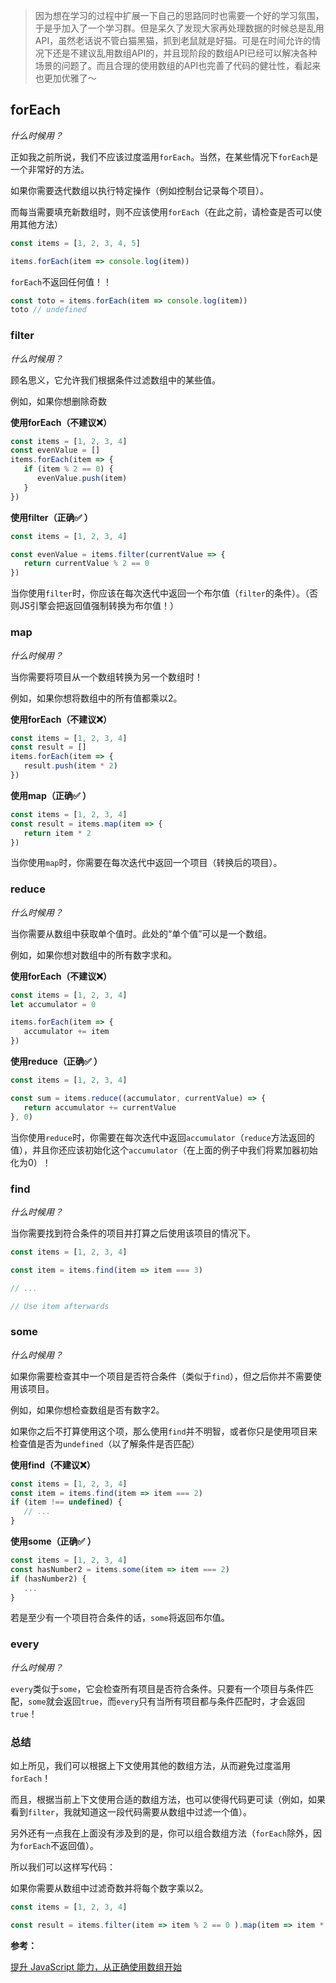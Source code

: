 > 因为想在学习的过程中扩展一下自己的思路同时也需要一个好的学习氛围，于是乎加入了一个学习群。但是呆久了发现大家再处理数据的时候总是乱用API，虽然老话说不管白猫黑猫，抓到老鼠就是好猫。可是在时间允许的情况下还是不建议乱用数组API的，并且现阶段的数组API已经可以解决各种场景的问题了。而且合理的使用数组的API也完善了代码的健壮性，看起来也更加优雅了～

## forEach

*什么时候用？*

正如我之前所说，我们不应该过度滥用`forEach`。当然，在某些情况下`forEach`是一个非常好的方法。

如果你需要迭代数组以执行特定操作（例如控制台记录每个项目）。

而每当需要填充新数组时，则不应该使用`forEach`（在此之前，请检查是否可以使用其他方法）

```javascript
const items = [1, 2, 3, 4, 5]

items.forEach(item => console.log(item))
```

`forEach`不返回任何值！！

````javascript
const toto = items.forEach(item => console.log(item))
toto // undefined
````

### filter

*什么时候用？*

顾名思义，它允许我们根据条件过滤数组中的某些值。

例如，如果你想删除奇数

**使用forEach（不建议❌）**

````javascript
const items = [1, 2, 3, 4]
const evenValue = []
items.forEach(item => {
   if (item % 2 == 0) {
      evenValue.push(item)
   }
})
````

**使用filter（正确✅ ）**

````javascript
const items = [1, 2, 3, 4]

const evenValue = items.filter(currentValue => {
   return currentValue % 2 == 0
})
````

当你使用`filter`时，你应该在每次迭代中返回一个布尔值（`filter`的条件）。（否则JS引擎会把返回值强制转换为布尔值！）

### map

*什么时候用？*

当你需要将项目从一个数组转换为另一个数组时！

例如，如果你想将数组中的所有值都乘以2。

**使用forEach（不建议❌）**

````javascript
const items = [1, 2, 3, 4]
const result = []
items.forEach(item => {
   result.push(item * 2)
})
````

**使用map（正确✅ ）**

````javascript
const items = [1, 2, 3, 4]
const result = items.map(item => {
   return item * 2
})
````

当你使用`map`时，你需要在每次迭代中返回一个项目（转换后的项目）。

### reduce

*什么时候用？*

当你需要从数组中获取单个值时。此处的“单个值”可以是一个数组。

例如，如果你想对数组中的所有数字求和。

**使用forEach（不建议❌）**

````javascript
const items = [1, 2, 3, 4]
let accumulator = 0

items.forEach(item => {
   accumulator += item
})
````

**使用reduce（正确✅ ）**

````javascript
const items = [1, 2, 3, 4]

const sum = items.reduce((accumulator, currentValue) => {
   return accumulator += currentValue
}, 0)
````

当你使用`reduce`时，你需要在每次迭代中返回`accumulator`（`reduce`方法返回的值），并且你还应该初始化这个`accumulator`（在上面的例子中我们将累加器初始化为0）！

### find

*什么时候用？*

当你需要找到符合条件的项目并打算之后使用该项目的情况下。

````javascript
const items = [1, 2, 3, 4]

const item = items.find(item => item === 3)

// ...

// Use item afterwards
````

### some

*什么时候用？*

如果你需要检查其中一个项目是否符合条件（类似于`find`），但之后你并不需要使用该项目。

例如，如果你想检查数组是否有数字2。

如果你之后不打算使用这个项，那么使用`find`并不明智，或者你只是使用项目来检查值是否为`undefined`（以了解条件是否匹配）

**使用find（不建议❌）**

````javascript
const items = [1, 2, 3, 4]
const item = items.find(item => item === 2)
if (item !== undefined) {
   // ...
}
````

**使用some（正确✅ ）**

````javascript
const items = [1, 2, 3, 4]
const hasNumber2 = items.some(item => item === 2)
if (hasNumber2) {
   ...
}
````

若是至少有一个项目符合条件的话，`some`将返回布尔值。

### every

*什么时候用？*

`every`类似于`some`，它会检查所有项目是否符合条件。只要有一个项目与条件匹配，`some`就会返回`true`，而`every`只有当所有项目都与条件匹配时，才会返回`true`！

### 总结

如上所见，我们可以根据上下文使用其他的数组方法，从而避免过度滥用`forEach`！

而且，根据当前上下文使用合适的数组方法，也可以使得代码更可读（例如，如果看到`filter`，我就知道这一段代码需要从数组中过滤一个值）。

另外还有一点我在上面没有涉及到的是，你可以组合数组方法（`forEach`除外，因为`forEach`不返回值）。

所以我们可以这样写代码：

如果你需要从数组中过滤奇数并将每个数字乘以2。

````javascript
const items = [1, 2, 3, 4]

const result = items.filter(item => item % 2 == 0 ).map(item => item * 2)
````



**参考：**

[提升 JavaScript 能力，从正确使用数组开始](https://mp.weixin.qq.com/s/sYeL4qUSxqGE9VJMVz7uPw)

